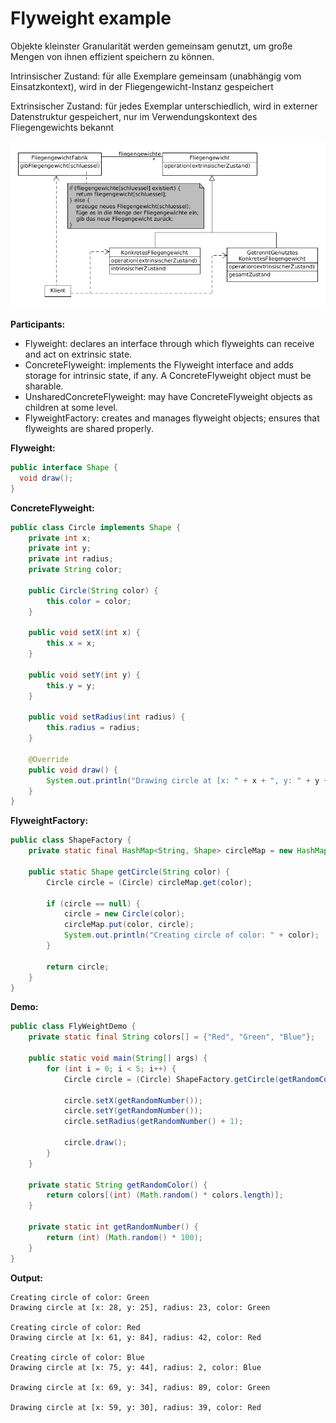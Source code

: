 # Flyweight example

Objekte kleinster Granularität werden gemeinsam genutzt, um große Mengen von ihnen effizient speichern zu können.

Intrinsischer Zustand: für alle Exemplare gemeinsam (unabhängig vom Einsatzkontext), wird in der Fliegengewicht-Instanz gespeichert

Extrinsischer Zustand: für jedes Exemplar unterschiedlich, wird in externer Datenstruktur gespeichert, nur im Verwendungskontext des Fliegengewichts bekannt

![flyweight](../class-diagrams/flyweight.png)

**Participants:**

* Flyweight: declares an interface through which flyweights can receive and act on extrinsic state.
* ConcreteFlyweight: implements the Flyweight interface and adds storage for intrinsic state, if any. A ConcreteFlyweight object must be sharable.
* UnsharedConcreteFlyweight: may have ConcreteFlyweight objects as children at some level.
* FlyweightFactory: creates and manages flyweight objects; ensures that flyweights are shared properly.

**Flyweight:**

  ```java
  public interface Shape {
    void draw();
  }
  ```

**ConcreteFlyweight:**

  ```java
  public class Circle implements Shape {
      private int x;
      private int y;
      private int radius;
      private String color;

      public Circle(String color) {
          this.color = color;
      }

      public void setX(int x) {
          this.x = x;
      }

      public void setY(int y) {
          this.y = y;
      }

      public void setRadius(int radius) {
          this.radius = radius;
      }

      @Override
      public void draw() {
          System.out.println("Drawing circle at [x: " + x + ", y: " + y + "], radius: " + radius + ", color: " + color);
      }
  }
  ```

**FlyweightFactory:**

  ```java
  public class ShapeFactory {
      private static final HashMap<String, Shape> circleMap = new HashMap<>();

      public static Shape getCircle(String color) {
          Circle circle = (Circle) circleMap.get(color);

          if (circle == null) {
              circle = new Circle(color);
              circleMap.put(color, circle);
              System.out.println("Creating circle of color: " + color);
          }

          return circle;
      }
  }
  ```

**Demo:**

  ```java
  public class FlyWeightDemo {
      private static final String colors[] = {"Red", "Green", "Blue"};

      public static void main(String[] args) {
          for (int i = 0; i < 5; i++) {
              Circle circle = (Circle) ShapeFactory.getCircle(getRandomColor());

              circle.setX(getRandomNumber());
              circle.setY(getRandomNumber());
              circle.setRadius(getRandomNumber() + 1);

              circle.draw();
          }
      }

      private static String getRandomColor() {
          return colors[(int) (Math.random() * colors.length)];
      }

      private static int getRandomNumber() {
          return (int) (Math.random() * 100);
      }
  }
  ```

**Output:**

  ```
  Creating circle of color: Green
  Drawing circle at [x: 28, y: 25], radius: 23, color: Green

  Creating circle of color: Red
  Drawing circle at [x: 61, y: 84], radius: 42, color: Red

  Creating circle of color: Blue
  Drawing circle at [x: 75, y: 44], radius: 2, color: Blue

  Drawing circle at [x: 69, y: 34], radius: 89, color: Green

  Drawing circle at [x: 59, y: 30], radius: 39, color: Red
  ```
